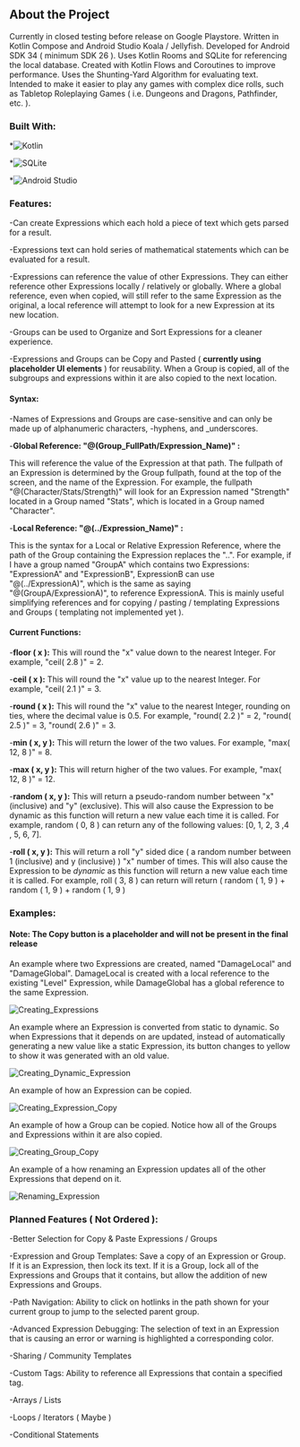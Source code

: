 ## About the Project

Currently in closed testing before release on Google Playstore. Written in Kotlin Compose and Android Studio Koala / Jellyfish. Developed for Android SDK 34 ( minimum SDK 26 ). Uses Kotlin Rooms and SQLite for referencing the local database. Created with Kotlin Flows and Coroutines to improve performance. Uses the Shunting-Yard Algorithm for evaluating text. Intended to make it easier to play any games with complex dice rolls, such as Tabletop Roleplaying Games ( i.e. Dungeons and Dragons, Pathfinder, etc. ).

### Built With:

*![Kotlin](https://img.shields.io/badge/Kotlin-White?style=flat&logo=kotlin&logoColor=%23FFFFFF&labelColor=White&color=%237F52FF&link=https%3A%2F%2Fkotlinlang.org%2F)

*![SQLite](https://img.shields.io/badge/SQLite-White?style=flat&logo=SQLite&logoColor=White&labelColor=White&color=%23003B57&link=https%3A%2F%2Fwww.sqlite.org%2F)

*![Android Studio](https://img.shields.io/badge/Android%20Studio-White?style=flat&logo=Android%20Studio&logoColor=%23FFFFFF&labelColor=White&color=%233DDC84&link=https%3A%2F%2Fdeveloper.android.com%2Fstudio%3Fgad_source%3D1%26gclid%3DCjwKCAjwm_SzBhAsEiwAXE2CvyjF97QCqUSAjRnHcpGvpea9KoFZH47o7-JQ5qlhE_3XpPBIRs7d-RoCRJsQAvD_BwE%26gclsrc%3Daw.ds)

### Features: 

-Can create Expressions which each hold a piece of text which gets parsed for a result. 

-Expressions text can hold series of mathematical statements which can be evaluated for a result.

-Expressions can reference the value of other Expressions. They can either reference other Expressions locally / relatively or globally. Where a global reference, even when copied, will still refer to the same Expression as the original, a local reference will attempt to look for a new Expression at its new location.

-Groups can be used to Organize and Sort Expressions for a cleaner experience.

-Expressions and Groups can be Copy and Pasted ( **currently using placeholder UI elements** ) for reusability. When a Group is copied, all of the subgroups and expressions within it are also copied to the next location.

#### Syntax:

-Names of Expressions and Groups are case-sensitive and can only be made up of alphanumeric characters, -hyphens, and  _underscores.

-**Global Reference: "@(Group_FullPath/Expression_Name)" :**

This will reference the value of the Expression at that path. The fullpath of an Expression is determined by the Group fullpath, found at the top of the screen, and the name of the Expression. 
For example, the fullpath "@(Character/Stats/Strength)" will look for an Expression named "Strength" located in a Group named "Stats", which is located in a Group named "Character".

-**Local Reference: "@(../Expression_Name)" :**

This is the syntax for a Local or Relative Expression Reference, where the path of the Group containing the Expression replaces the "..". 
For example, if I have a group named "GroupA" which contains two Expressions: "ExpressionA" and "ExpressionB", ExpressionB can use "@(../ExpressionA)", which is the same as saying "@(GroupA/ExpressionA)", to reference ExpressionA. 
This is mainly useful simplifying references and for copying / pasting / templating Expressions and Groups ( templating not implemented yet ).


#### Current Functions:

-**floor ( x ):** This will round the "x" value down to the nearest Integer. For example, "ceil( 2.8 )" = 2.


-**ceil ( x ):** This will round the "x" value up to the nearest Integer. For example, "ceil( 2.1 )" = 3.


-**round ( x ):** This will round the "x" value to the nearest Integer, rounding on ties, where the decimal value is 0.5. For example, "round( 2.2 )" = 2, "round( 2.5 )" = 3, "round( 2.6 )" = 3.


-**min ( x, y ):** This will return the lower of the two values. For example, "max( 12, 8 )" = 8.


-**max ( x, y ):** This will return higher of the two values. For example, "max( 12, 8 )" = 12.


-**random ( x, y ):**
This will return a pseudo-random number between "x" (inclusive) and "y" (exclusive). This will also cause the Expression to be dynamic as this function will return a new value each time it is called. For example, random ( 0, 8 ) can return any of the following values: [0, 1, 2, 3 ,4 , 5, 6, 7].

-**roll ( x, y ):** 
This will return a roll "y" sided dice ( a random number between 1 (inclusive) and y (inclusive) ) "x" number of times. This will also cause the Expression to be *dynamic* as this function will return a new value each time it is called. 
For example, roll ( 3, 8 ) can return will return ( random ( 1, 9 ) + random ( 1, 9 ) + random ( 1, 9 )

### Examples:

#### Note: The Copy button is a placeholder and will not be present in the final release

An example where two Expressions are created, named "DamageLocal" and "DamageGlobal". DamageLocal is created with a local reference to the existing "Level" Expression, while DamageGlobal has a global reference to the same Expression.

![Creating_Expressions](https://github.com/Carson-McCombs/DiceCompanionApp/assets/130939367/11160705-cb47-4c83-bf6e-8564d9629116)

An example where an Expression is converted from static to dynamic. So when Expressions that it depends on are updated, instead of automatically generating a new value like a static Expression, its button changes to yellow to show it was generated with an old value.

![Creating_Dynamic_Expression](https://github.com/Carson-McCombs/DiceCompanionApp/assets/130939367/35bba6e6-790b-456e-856a-e909128a51cc)

An example of how an Expression can be copied.

![Creating_Expression_Copy](https://github.com/Carson-McCombs/DiceCompanionApp/assets/130939367/d4363089-008d-4504-b927-20bc6e78bedc)

An example of how a Group can be copied. Notice how all of the Groups and Expressions within it are also copied.

![Creating_Group_Copy](https://github.com/Carson-McCombs/DiceCompanionApp/assets/130939367/e063a746-cc25-4661-bea3-5e45753b10df)

An example of a how renaming an Expression updates all of the other Expressions that depend on it.

![Renaming_Expression](https://github.com/Carson-McCombs/DiceCompanionApp/assets/130939367/6409bfdd-7685-4d3e-a40b-7f12a88f131a)


### Planned Features ( Not Ordered ): 

-Better Selection for Copy & Paste Expressions / Groups

-Expression and Group Templates: Save a copy of an Expression or Group. If it is an Expression, then lock its text. If it is a Group, lock all of the Expressions and Groups that it contains, but allow the addition of new Expressions and Groups. 

-Path Navigation: Ability to click on hotlinks in the path shown for your current group to jump to the selected parent group.

-Advanced Expression Debugging: The selection of text in an Expression that is causing an error or warning is highlighted a corresponding color.

-Sharing / Community Templates

-Custom Tags: Ability to reference all Expressions that contain a specified tag.

-Arrays / Lists

-Loops / Iterators ( Maybe )

-Conditional Statements
